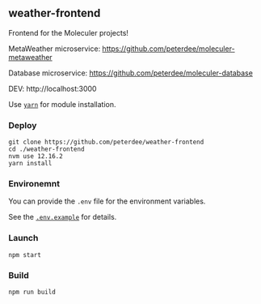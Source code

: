 ## weather-frontend

Frontend for the Moleculer projects!

MetaWeather microservice: https://github.com/peterdee/moleculer-metaweather

Database microservice: https://github.com/peterdee/moleculer-database

DEV: http://localhost:3000

Use [`yarn`](https://yarnpkg.com) for module installation.

### Deploy

```shell script
git clone https://github.com/peterdee/weather-frontend
cd ./weather-frontend
nvm use 12.16.2
yarn install
```

### Environemnt

You can provide the `.env` file for the environment variables.

See the [`.env.example`](.env.example) for details.

### Launch

```shell script
npm start
```

### Build

```shell script
npm run build
```
